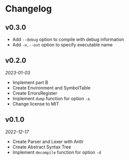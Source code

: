 # Changelog

## v0.3.0

- Add `--debug` option to compile with debug information
- Add `-o,--out` option to specify executable name

## v0.2.0

*2023-01-03*

- Implement part B
- Create Environment and SymbolTable
- Create ErrorsRegister
- Implement `dump` function for option `-a`
- Change license to MIT

## v0.1.0

*2022-12-17*

- Create Parser and Lexer with Antlr
- Create Abstract Syntax Tree
- Implement `decompile` function for option `-d`
